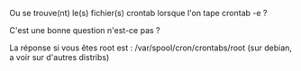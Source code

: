 Ou se trouve(nt) le(s) fichier(s) crontab lorsque l'on tape crontab -e ?

C'est une bonne question n'est-ce pas ?

La réponse si vous êtes root est : /var/spool/cron/crontabs/root (sur
debian, a voir sur d'autres distribs)
